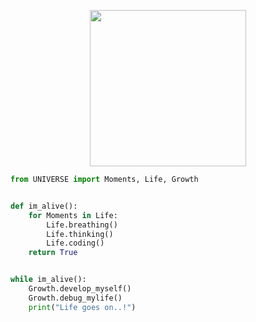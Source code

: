 <p align="center">
<img align="center" width="250" src="https://c.tenor.com/EWpJzVNUW5cAAAAC/tenor.gif"></img>
</p>

```python
from UNIVERSE import Moments, Life, Growth


def im_alive():
    for Moments in Life:
        Life.breathing()
        Life.thinking()
        Life.coding()
    return True


while im_alive():
    Growth.develop_myself()
    Growth.debug_mylife()
    print("Life goes on..!")
```
